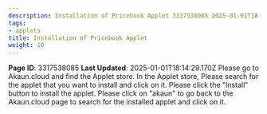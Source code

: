 ```yaml
---
description: Installation of Pricebook Applet 3317538085 2025-01-01T18:14:29.
tags:
- applets
title: Installation of Pricebook Applet
weight: 10
---
```


**Page ID**: 3317538085
**Last Updated**: 2025-01-01T18:14:29.170Z
Please go to Akaun.cloud and find the Applet store.
In the Applet store, Please search for the applet that you want to install and click on it.
Please click the "Install" button to install the applet.
Please click on "akaun" to go back to the Akaun.cloud page to search for the installed applet and click on it.